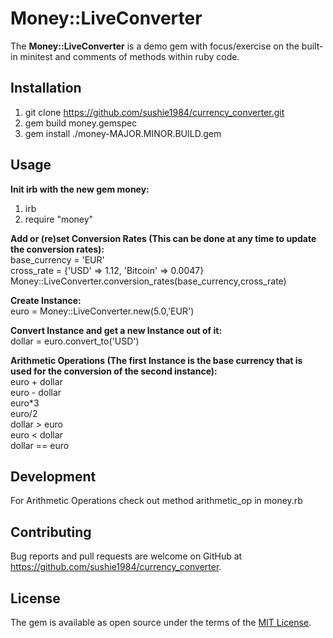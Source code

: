 # Money::LiveConverter

The **Money::LiveConverter** is a demo gem with focus/exercise on the built-in minitest and comments of methods within ruby code.

## Installation

1. git clone https://github.com/sushie1984/currency_converter.git <br />
2. gem build money.gemspec <br />
3. gem install ./money-MAJOR.MINOR.BUILD.gem <br />

## Usage

**Init irb with the new gem money:** <br />
1. irb <br />
2. require "money" <br />

**Add or (re)set Conversion Rates (This can be done at any time to update the conversion rates):** <br />
 base_currency = 'EUR' <br />
 cross_rate = {'USD' => 1.12, 'Bitcoin' => 0.0047} <br />
 Money::LiveConverter.conversion_rates(base_currency,cross_rate)

**Create Instance:**<br />
 euro = Money::LiveConverter.new(5.0,'EUR')

**Convert Instance and get a new Instance out of it:**<br />
 dollar = euro.convert_to('USD')

**Arithmetic Operations (The first Instance is the base currency that is used for the conversion of the second instance):**<br />
 euro + dollar <br />
 euro - dollar <br />
 euro*3 <br />
 euro/2 <br />
 dollar > euro <br />
 euro < dollar <br />
 dollar == euro
 
## Development

For Arithmetic Operations check out method arithmetic_op in money.rb

## Contributing

Bug reports and pull requests are welcome on GitHub at https://github.com/sushie1984/currency_converter.

## License
The gem is available as open source under the terms of the [MIT License](http://opensource.org/licenses/MIT).

